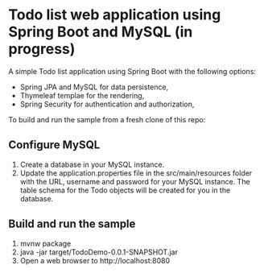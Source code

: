 # Todo list web application using Spring Boot and MySQL (in progress)

A simple Todo list application using Spring Boot with the following options:

- Spring JPA and MySQL for data persistence,
- Thymeleaf templae for the rendering,
- Spring Security for authentication and authorization,

To build and run the sample from a fresh clone of this repo:

## Configure MySQL

1. Create a database in your MySQL instance.
2. Update the application.properties file in the src/main/resources folder with the URL, username and password for your MySQL instance. The table schema for the Todo objects will be created for you in the database.

## Build and run the sample

1. mvnw package
2. java -jar target/TodoDemo-0.0.1-SNAPSHOT.jar
3. Open a web browser to http://localhost:8080
